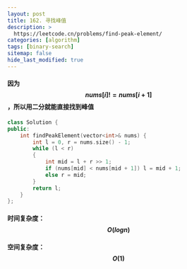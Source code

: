 ```yaml
---
layout: post
title: 162. 寻找峰值
description: >
  https://leetcode.cn/problems/find-peak-element/
categories: [algorithm]
tags: [binary-search]
sitemap: false
hide_last_modified: true
---
```


#### 因为$$ nums[i] != nums[i + 1] $$，所以用二分就能直接找到峰值

```c++
class Solution {
public:
    int findPeakElement(vector<int>& nums) {
        int l = 0, r = nums.size() - 1;
        while (l < r)
        {
            int mid = l + r >> 1;
            if (nums[mid] < nums[mid + 1]) l = mid + 1;
            else r = mid;
        }
        return l;
    }
};
```

#### 时间复杂度：$$ O(logn) $$ 

#### 空间复杂度：$$ O(1) $$